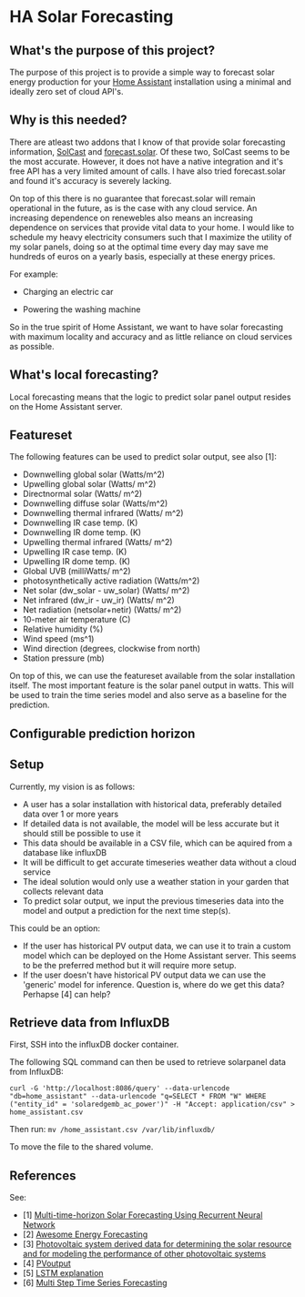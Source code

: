 # HA Solar Forecasting

## What's the purpose of this project?

The purpose of this project is to provide a simple way to forecast solar energy production for your [Home Assistant](https://home-assistant.io/) installation using a minimal and ideally zero set of cloud API's.

## Why is this needed?

There are atleast two addons that I know of that provide solar forecasting information, [SolCast](https://github.com/oziee/ha-solcast-solar) and [forecast.solar](https://www.home-assistant.io/integrations/forecast_solar/). Of these two, SolCast seems to be the most accurate. However, it does not have a native integration and it's free API has a very limited amount of calls. I have also tried forecast.solar and found it's accuracy is severely lacking.

On top of this there is no guarantee that forecast.solar will remain operational in the future, as is the case with any cloud service. An increasing dependence on renewebles also means an increasing dependence on services that provide vital data to your home. I would like to schedule my heavy electricity consumers such that I maximize the utility of my solar panels, doing so at the optimal time every day may save me hundreds of euros on a yearly basis, especially at these energy prices.

For example:

- Charging an electric car

- Powering the washing machine

So in the true spirit of Home Assistant, we want to have solar forecasting with maximum locality and accuracy and as little reliance on cloud services as possible.

## What's local forecasting?

Local forecasting means that the logic to predict solar panel output resides on the Home Assistant server. 

## Featureset

The following features can be used to predict solar output, see also [1]:

- Downwelling global solar (Watts/m^2)
- Upwelling global solar (Watts/ m^2)
- Directnormal solar (Watts/ m^2)
- Downwelling diffuse solar (Watts/m^2)
- Downwelling thermal infrared (Watts/ m^2)
- Downwelling IR case temp. (K)
- Downwelling IR dome temp. (K)
- Upwelling thermal infrared (Watts/ m^2)
- Upwelling IR case temp. (K)
- Upwelling IR dome temp. (K)
- Global UVB (milliWatts/ m^2)
- photosynthetically active radiation (Watts/m^2)
- Net solar (dw_solar - uw_solar) (Watts/ m^2)
- Net infrared (dw_ir - uw_ir) (Watts/ m^2)
- Net radiation (netsolar+netir) (Watts/ m^2)
- 10-meter air temperature (C)
- Relative humidity (%)
- Wind speed (ms^1)
- Wind direction (degrees, clockwise from north)
- Station pressure (mb)

On top of this, we can use the featureset available from the solar installation itself. The most important feature is the solar panel output in watts. This will be used to train the time series model and also serve as a baseline for the prediction.

## Configurable prediction horizon

## Setup

Currently, my vision is as follows:

- A user has a solar installation with historical data, preferably detailed data over 1 or more years
- If detailed data is not available, the model will be less accurate but it should still be possible to use it
- This data should be available in a CSV file, which can be aquired from a database like influxDB
- It will be difficult to get accurate timeseries weather data without a cloud service
- The ideal solution would only use a weather station in your garden that collects relevant data
- To predict solar output, we input the previous timeseries data into the model and output a prediction for the next time step(s).  

This could be an option:

- If the user has historical PV output data, we can use it to train a custom model which can be deployed on the Home Assistant server. This seems to be the preferred method but it will require more setup.
- If the user doesn't have historical PV output data we can use the 'generic' model for inference. Question is, where do we get this data? Perhapse [4] can help?

## Retrieve data from InfluxDB

First, SSH into the influxDB docker container.

The following SQL command can then be used to retrieve solarpanel data from InfluxDB:

`curl -G 'http://localhost:8086/query' --data-urlencode "db=home_assistant" --data-urlencode "q=SELECT * FROM "W" WHERE ("entity_id" = 'solaredgemb_ac_power')" -H "Accept: application/csv" >  home_assistant.csv`

Then run:
`mv /home_assistant.csv /var/lib/influxdb/`

To move the file to the shared volume.

## References

See:

- [1] [Multi-time-horizon Solar Forecasting Using Recurrent Neural Network](https://arxiv.org/abs/1807.05459)
- [2] [Awesome Energy Forecasting](https://github.com/cuge1995/awesome-energy-forecasting)
- [3] [Photovoltaic system derived data for determining the solar resource and
for modeling the performance of other photovoltaic systems](https://isiarticles.com/bundles/Article/pre/pdf/138552.pdf)
- [4] [PVoutput](https://pvoutput.org/)
- [5] [LSTM explanation](https://colah.github.io/posts/2015-08-Understanding-LSTMs/)
- [6] [Multi Step Time Series Forecasting](https://machinelearningmastery.com/multi-step-time-series-forecasting/)



